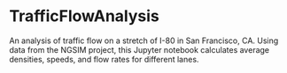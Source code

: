 # TrafficFlowAnalysis
An analysis of traffic flow on a stretch of I-80 in San Francisco, CA. Using data from the NGSIM project, this Jupyter notebook calculates average densities, speeds, and flow rates for different lanes.
